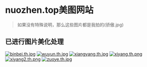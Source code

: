 # nuozhen.top美图网站

>如果没有特殊说明，那么这些图片都是我拍的(骄傲.jpg)

## 已进行图片美化处理

[![binbei.th.jpg](https://www.z4a.net/images/2021/07/12/binbei.th.jpg)](https://www.z4a.net/image/gJCeOE) 
[![wuyun.th.jpg](https://www.z4a.net/images/2021/07/12/wuyun.th.jpg)](https://www.z4a.net/image/gJC7lf) 
[![xiangyang.th.jpg](https://www.z4a.net/images/2021/07/12/xiangyang.th.jpg)](https://www.z4a.net/image/gJ8YqG) 
[![xiyang.th.png](https://www.z4a.net/images/2021/07/12/xiyang.th.png)](https://www.z4a.net/image/gJ8qwI) 
[![xiyang2.th.png](https://www.z4a.net/images/2021/07/12/xiyang2.th.png)](https://www.z4a.net/image/gJC6cU) 
[![zuoye.th.jpg](https://www.z4a.net/images/2021/07/12/zuoye.th.jpg)](https://www.z4a.net/image/gJCT0p)

